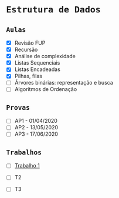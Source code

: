 # `Estrutura de Dados`
    
## `Aulas`

- [x] Revisão FUP
- [x] Recursão
- [x] Análise de complexidade
- [x] Listas Sequenciais
- [x] Listas Encadeadas
- [x] Pilhas, filas
- [ ] Árvores binárias: representação e busca
- [ ] Algoritmos de Ordenação

## `Provas`

- [ ] AP1 - 01/04/2020
- [ ] AP2 - 13/05/2020
- [ ] AP3 - 17/06/2020

## `Trabalhos`

- [ ] [Trabalho 1](Projeto1)
- [ ] T2
- [ ] T3


